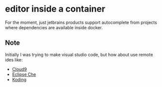 # editor inside a container

For the moment, just jetbrains products support autocomplete from projects
where dependencies are available inside docker.

## Note

Initially I was trying to make visual studio code, but how about use remote
ides like:

* [Cloud9][0]
* [Eclipse Che][1]
* [Koding][2]

[0]: https://github.com/c9
[1]: https://github.com/eclipse/che
[2]: https://github.com/koding
